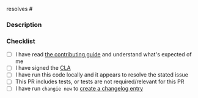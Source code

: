 resolves #

<!---
  Include the number of the issue addressed by this PR above if applicable.
  PRs for code changes without an associated issue *will not be merged*.
  See CONTRIBUTING.md for more information.
-->

### Description

<!---
  Provide context for the Pull Request here, including more details on what
  is changing and why. Add any references and info to help reviewers
  understand your changes, such as any tradeoffs you considered, and the local
  test process you followed.
-->

### Checklist

- [ ] I have read [the contributing guide](https://github.com/dbt-labs/metricflow/blob/main/CONTRIBUTING.md) and understand what's expected of me
- [ ] I have signed the [CLA](https://docs.getdbt.com/docs/contributor-license-agreements)
- [ ] I have run this code locally and it appears to resolve the stated issue
- [ ] This PR includes tests, or tests are not required/relevant for this PR
- [ ] I have run `changie new` to [create a changelog entry](https://github.com/dbt-labs/metricflow/blob/main/CONTRIBUTING.md#adding-a-changelog-entry)